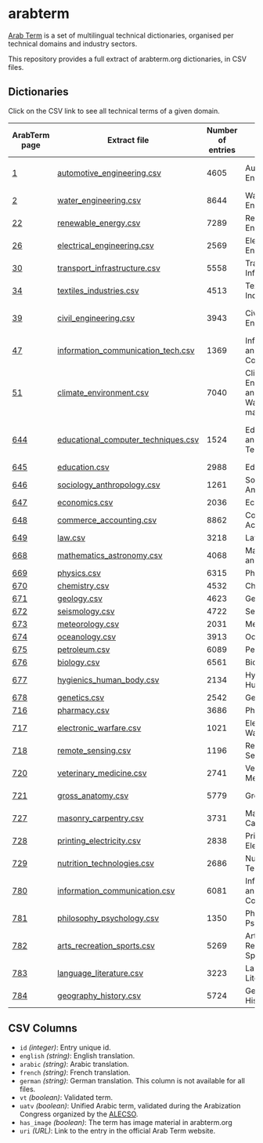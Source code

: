 # arabterm

[Arab Term](http://www.arabterm.org/) is a set of multilingual technical dictionaries, organised per technical domains and industry sectors.

This repository provides a full extract of arabterm.org dictionaries, in CSV files.


## Dictionaries

Click on the CSV link to see all technical terms of a given domain.


| ArabTerm page | Extract file | Number of entries | English | Arabic | French | German |
| --- | --- | --- | --- | --- | --- | --- |
| [1](http://arabterm.org/index.php?tx_3m5techdict_pi1[filterCategory]=1) | [automotive_engineering.csv](data/automotive_engineering.csv) | 4605 | Automotive Engineering | هندسة وتكنولوجيا السيارات | Technique automobile | Kfz-Technik |
| [2](http://arabterm.org/index.php?tx_3m5techdict_pi1[filterCategory]=2) | [water_engineering.csv](data/water_engineering.csv) | 8644 | Water Engineering | هندسة المياه | Téchnologie de l’eau | Wassertechnik |
| [22](http://arabterm.org/index.php?tx_3m5techdict_pi1[filterCategory]=22) | [renewable_energy.csv](data/renewable_energy.csv) | 7289 | Renewable Energy | الطاقات المتجددة | Energies Renouvelables | Erneuerbare Energien |
| [26](http://arabterm.org/index.php?tx_3m5techdict_pi1[filterCategory]=26) | [electrical_engineering.csv](data/electrical_engineering.csv) | 2569 | Electrical Engineering | الهندسة الكهربائية | Génie Electrique | Elektrotechnik |
| [30](http://arabterm.org/index.php?tx_3m5techdict_pi1[filterCategory]=30) | [transport_infrastructure.csv](data/transport_infrastructure.csv) | 5558 | Transport and Infrastructure | النقل والبنية التحتية | Transport et Infrastructure | Transport und Infrastruktur |
| [34](http://arabterm.org/index.php?tx_3m5techdict_pi1[filterCategory]=34) | [textiles_industries.csv](data/textiles_industries.csv) | 4513 | Textiles Industries | صناعة النسيج | l’Industrie Textile | Textilindustrie |
| [39](http://arabterm.org/index.php?tx_3m5techdict_pi1[filterCategory]=39) | [civil_engineering.csv](data/civil_engineering.csv) | 3943 | Civil Engineering | معجم الهندسة المدنية | Génie Civil | Bauingenieurwesen |
| [47](http://arabterm.org/index.php?tx_3m5techdict_pi1[filterCategory]=47) | [information_communication_tech.csv](data/information_communication_tech.csv) | 1369 | Information and Communication | معجم تقانة المعلومات | Technologie de l’Information | Informationstechnologie |
| [51](http://arabterm.org/index.php?tx_3m5techdict_pi1[filterCategory]=51) | [climate_environment.csv](data/climate_environment.csv) | 7040 | Climate, Environment and Solid Waste management | معجم المناخ و البيئة و إدارة النفايات الصلبة | Climat, l’Environment, et la Gestion des déchets solides | Klima, Umwelt und Abfallwirtschaft |
| [644](http://arabterm.org/index.php?tx_3m5techdict_pi1[filterSubCategory]=644) | [educational_computer_techniques.csv](data/educational_computer_techniques.csv) | 1524 | Educational and Computer Techniques | التقنيات التربوية والحاسوبية | Techniques Pédagogiques et Informatiques | Pädagogik und Informatiktechniken |
| [645](http://arabterm.org/index.php?tx_3m5techdict_pi1[filterSubCategory]=645) | [education.csv](data/education.csv) | 2988 | Education | التربية | Education | Erziehungswissenschaft |
| [646](http://arabterm.org/index.php?tx_3m5techdict_pi1[filterSubCategory]=646) | [sociology_anthropology.csv](data/sociology_anthropology.csv) | 1261 | Sociology and Anthropology | علم الاجتماع والأنثروبولوجيا | Sociologie et Anthropologie | Soziologie und Anthropologie |
| [647](http://arabterm.org/index.php?tx_3m5techdict_pi1[filterSubCategory]=647) | [economics.csv](data/economics.csv) | 2036 | Economics | الاقتصاد | Economie | Wirtschaft |
| [648](http://arabterm.org/index.php?tx_3m5techdict_pi1[filterSubCategory]=648) | [commerce_accounting.csv](data/commerce_accounting.csv) | 8862 | Commerce and Accounting | التجارة والمحاسبة | Commerce et Comptabilité | Handel und Rechnungswesen |
| [649](http://arabterm.org/index.php?tx_3m5techdict_pi1[filterSubCategory]=649) | [law.csv](data/law.csv) | 3218 | Law | القانون | Droit | Rechtswissenschaft |
| [668](http://arabterm.org/index.php?tx_3m5techdict_pi1[filterSubCategory]=668) | [mathematics_astronomy.csv](data/mathematics_astronomy.csv) | 4068 | Mathematics and Astronomy | الرياضيات والفلك | Mathématiques et Astronomie | Mathematik und Astronomie |
| [669](http://arabterm.org/index.php?tx_3m5techdict_pi1[filterSubCategory]=669) | [physics.csv](data/physics.csv) | 6315 | Physics | الفيزياء | Physique | Physik |
| [670](http://arabterm.org/index.php?tx_3m5techdict_pi1[filterSubCategory]=670) | [chemistry.csv](data/chemistry.csv) | 4532 | Chemistry | الكيمياء | Chimie | Chemie |
| [671](http://arabterm.org/index.php?tx_3m5techdict_pi1[filterSubCategory]=671) | [geology.csv](data/geology.csv) | 4623 | Geology | الجيولوجيا | Géologie | Geologie |
| [672](http://arabterm.org/index.php?tx_3m5techdict_pi1[filterSubCategory]=672) | [seismology.csv](data/seismology.csv) | 4722 | Seismology | علم الزلازل | Séismologie | Seismologie |
| [673](http://arabterm.org/index.php?tx_3m5techdict_pi1[filterSubCategory]=673) | [meteorology.csv](data/meteorology.csv) | 2031 | Meteorology | الأرصاد الجوية | Météorologie | Meteorologie |
| [674](http://arabterm.org/index.php?tx_3m5techdict_pi1[filterSubCategory]=674) | [oceanology.csv](data/oceanology.csv) | 3913 | Oceanology | علوم البحار | Océanographie | Ozeanographie |
| [675](http://arabterm.org/index.php?tx_3m5techdict_pi1[filterSubCategory]=675) | [petroleum.csv](data/petroleum.csv) | 6089 | Petroleum | النفط | Pétrole | Erdöl |
| [676](http://arabterm.org/index.php?tx_3m5techdict_pi1[filterSubCategory]=676) | [biology.csv](data/biology.csv) | 6561 | Biology | علم الأحياء | Biologie | Biologie |
| [677](http://arabterm.org/index.php?tx_3m5techdict_pi1[filterSubCategory]=677) | [hygienics_human_body.csv](data/hygienics_human_body.csv) | 2134 | Hygienics and Human Body | الصحة وجسم الإنسان | Santé et Corps Humain | Hygiene und Menschlicher Körper |
| [678](http://arabterm.org/index.php?tx_3m5techdict_pi1[filterSubCategory]=678) | [genetics.csv](data/genetics.csv) | 2542 | Genetics | علم الوراثة | Génétique | Genetik |
| [716](http://arabterm.org/index.php?tx_3m5techdict_pi1[filterSubCategory]=716) | [pharmacy.csv](data/pharmacy.csv) | 3686 | Pharmacy | علم الصيدلة | Pharmacie | Pharmazeutik |
| [717](http://arabterm.org/index.php?tx_3m5techdict_pi1[filterSubCategory]=717) | [electronic_warfare.csv](data/electronic_warfare.csv) | 1021 | Electronic Warfare | الحرب الإلكترونية | Guerre éléctronique | Elektronische Kriegführung |
| [718](http://arabterm.org/index.php?tx_3m5techdict_pi1[filterSubCategory]=718) | [remote_sensing.csv](data/remote_sensing.csv) | 1196 | Remote Sensing | الاستشعار عن بعد | Télédétection | Fernerkundung |
| [720](http://arabterm.org/index.php?tx_3m5techdict_pi1[filterSubCategory]=720) | [veterinary_medicine.csv](data/veterinary_medicine.csv) | 2741 | Veterinary Medicine | الطب البيطري | Médecine Vétérinaire | Veterinärmedizin |
| [721](http://arabterm.org/index.php?tx_3m5techdict_pi1[filterSubCategory]=721) | [gross_anatomy.csv](data/gross_anatomy.csv) | 5779 | Gross Anatomy | التشريح العياني | Anatomie Macroscopique | Mikroskopische Anatomie |
| [727](http://arabterm.org/index.php?tx_3m5techdict_pi1[filterSubCategory]=727) | [masonry_carpentry.csv](data/masonry_carpentry.csv) | 3731 | Masonry - Carpentry | البناء - النجارة | Maçonnerie - Charpenterie | Maurerhandwerk - Zimmerhandwerk |
| [728](http://arabterm.org/index.php?tx_3m5techdict_pi1[filterSubCategory]=728) | [printing_electricity.csv](data/printing_electricity.csv) | 2838 | Printing - Electricity | الطباعة - الكهرباء | Imprimerie - Electricité | Buchdruck - Elektrizität |
| [729](http://arabterm.org/index.php?tx_3m5techdict_pi1[filterSubCategory]=729) | [nutrition_technologies.csv](data/nutrition_technologies.csv) | 2686 | Nutrition Technologies | تقانات الأغدية | Technologies Alimentaires | Nahrungsmitteltechnologie |
| [780](http://arabterm.org/index.php?tx_3m5techdict_pi1[filterSubCategory]=780) | [information_communication.csv](data/information_communication.csv) | 6081 | Information and Communication | الإعلام والتواصل | Information et Communication | Information und Kommunikation |
| [781](http://arabterm.org/index.php?tx_3m5techdict_pi1[filterSubCategory]=781) | [philosophy_psychology.csv](data/philosophy_psychology.csv) | 1350 | Philosophy and Psychology | الفلسفة وعلم النفس | Philosophie et Psychologie | Philosophie und Psychologie |
| [782](http://arabterm.org/index.php?tx_3m5techdict_pi1[filterSubCategory]=782) | [arts_recreation_sports.csv](data/arts_recreation_sports.csv) | 5269 | Arts , Recreation and Sports | الفن، التسلية والرياضة | Art, Divertissement et sports | Kunst, Vergnügung und Sport |
| [783](http://arabterm.org/index.php?tx_3m5techdict_pi1[filterSubCategory]=783) | [language_literature.csv](data/language_literature.csv) | 3223 | Language and Literature | اللغة والأدب | Langue et Littérature | Sprache und Literatur |
| [784](http://arabterm.org/index.php?tx_3m5techdict_pi1[filterSubCategory]=784) | [geography_history.csv](data/geography_history.csv) | 5724 | Geography and History | الجغرافيا والتاريخ | Géographie et Histoire | Geographie und Geschichte |


## CSV Columns

- `id` *(integer)*: Entry unique id.
- `english` *(string)*: English translation.
- `arabic` *(string)*: Arabic translation.
- `french` *(string)*: French translation.
- `german` *(string)*: German translation. This column is not available for all files.
- `vt` *(boolean)*: Validated term.
- `uatv` *(boolean)*: Unified Arabic term, validated during the Arabization Congress organized by the [ALECSO](http://www.alecso.org/nsite/ar/).
- `has_image` *(boolean)*: The term has image material in arabterm.org
- `uri` *(URL)*: Link to the entry in the official Arab Term website.
